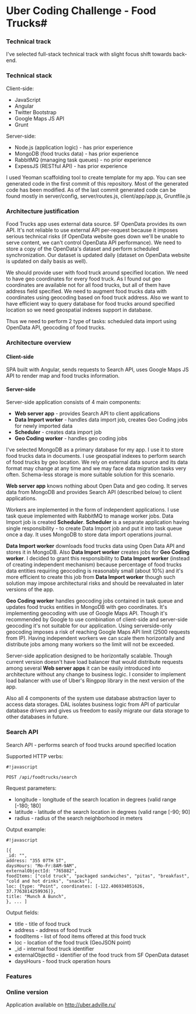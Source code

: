 # Uber Coding Challenge - Food Trucks#


### Technical track ###

I've selected full-stack technical track with slight focus shift towards back-end.

### Technical stack ###

Client-side:

* JavaScript
* Angular
* Twitter Bootstrap
* Google Maps JS API
* Grunt

Server-side:

* Node.js (application logic) - has prior experience
* MongoDB (food trucks data) - has prior experience
* RabbitMQ (managing task queues) - no prior experience
* ExpessJS (RESTful API) - has prior experience

I used Yeoman scaffolding tool to create template for my app. You can see generated code in the first commit of this repository. Most of the generated code has been modified. As of the last commit generated code can be found mostly in server/config, server/routes.js, client/app/app.js, Gruntfile.js

### Architecture justification ###

Food Trucks app uses external data source. SF OpenData provides its own API. It's not reliable to use external API per-request because it imposes serious technical risks (if OpenData website goes down we'll be unable to serve content, we can't control OpenData API performance). We need to store a copy of the OpenData's dataset and perform scheduled synchronization. Our dataset is updated daily (dataset on OpenData website is updated on daily basis as well).

We should provide user with food truck around specified location. We need to have geo coordinates for every food truck. As I found out geo coordinates are available not for all food trucks, but all of them have address field specified. We need to augment food trucks data with coordinates using geocoding based on food truck address. Also we want to have efficient way to query database for food trucks around specified location so we need geospatial indexes support in database.

Thus we need to perform 2 type of tasks: scheduled data import using OpenData API, geocoding of food trucks.

### Architecture overview ###

#### Client-side ####

SPA built with Angular, sends requests to Search API, uses Google Maps JS API to render map and food trucks information.

#### Server-side ####

Server-side application consists of 4 main components:

* **Web server app** - provides Search API to client applications
* **Data Import worker** - handles data import job, creates Geo Coding jobs for newly imported data
* **Scheduler** - creates data import job
* **Geo Coding worker** - handles geo coding jobs

I've selected MongoDB as a primary database for my app. I use it to store food trucks data in documents. I use geospatial indexes to perform search of food trucks by geo location. We rely on external data source and its data format may change at any time and we may face data migration tasks very often. Schema-less storage is more suitable solution for this scenario.

**Web server app** knows nothing about Open Data and geo coding. It serves data from MongoDB and provides Search API (described below) to client applications.

Workers are implemented in the form of independent applications. I use task queue implemented with RabbitMQ to manage worker jobs. Data Import job is created **Scheduler**. **Scheduler** is a separate application having single responsibility - to create Data Import job and put it into task queue once a day. It uses MongoDB to store data import operations journal.

**Data Import worker** downloads food trucks data using Open Data API and stores it in MongoDB. Also **Data Import worker** creates jobs for **Geo Coding worker**. I decided to grant this responsibility to 
**Data Import worker** (instead of creating independent mechanism) because percentage of food trucks data entities requiring geocoding is reasonably small (about 10%) and it's more efficient to create this job from 
**Data Import worker** though such solution may impose architectural risks and should be reevaluated in later versions of the app.

**Geo Coding worker** handles geocoding jobs contained in task queue and updates food trucks entities in MongoDB with geo coordinates. It's implementing geocoding with use of Google Maps API. Though it's recommended by Google to use combination of client-side and server-side geocoding it's not suitable for our application. Using serverside-only geocoding imposes a risk of reaching Google Maps API limit (2500 requests from IP). Having independent workers we can scale them horizontally and distribute jobs among many workers so the limit will not be exceeded.

Server-side application designed to be horizontally scalable. Though current version doesn't have load balancer that would distribute requests among several **Web server apps** it can be easily introduced into architecture without any change to business logic. I consider to implement load balancer with use of Uber's Ringpop library in the next version of the app.

Also all 4 components of the system use database abstraction layer to access data storages. DAL isolates business logic from API of particular database drivers and gives us freedom to easily migrate our data storage to other databases in future.  


### Search API ###

Search API - performs search of food trucks around specified location

Supported HTTP verbs:

```
#!javascript

POST /api/foodtrucks/search
```
Request parameters:

* longitude - longitude of the search location in degrees (valid range [-180; 180]
* latitude - latitude of the search location in degrees (valid range [-90; 90]
* radius - radius of the search neighborhood in meters

Output example:

```
#!javascript

[{
_id: "",
address: "355 07TH ST",
daysHours: "Mo-Fr:8AM-9AM",
externalObjectId: "765882",
foodItems: ["cold truck", "packaged sandwiches", "pitas", "breakfast", "cold and hot drinks", "snacks"],
loc: {type: "Point", coordinates: [-122.406934051626, 37.7763814259936]},
title: "Munch A Bunch",
}, ... ]
```

Output fields:

* title - title of food truck
* address - address of food truck
* foodItems - list of food items offered at this food truck
* loc - location of the food truck (GeoJSON point)
* _id - internal food truck identifier
* externalObjectId - identifier of the food truck from SF OpenData dataset
* daysHours - food truck operation hours

### Features ###



### Online version ###

Application available on http://uber.adville.ru/
